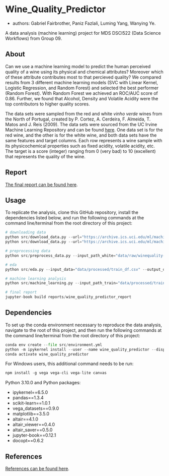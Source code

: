 # Wine_Quality_Predictor

- authors: Gabriel Fairbrother, Paniz Fazlali, Luming Yang, Wanying Ye.

A data analysis (machine learning) project for MDS DSCI522 (Data Science Workflows) from Group 09.

## About
Can we use a machine learning model to predict the human perceived quality of a wine using its physical and chemical attributes? Moreover which of these attribute contributes most to that percieved quality? We compared results from 3 different machine learning models (SVC with Linear Kernel, Logistic Regression, and Random Forest) and selected the best performer (Random Forest). With Random Forest we achieved an ROC/AUC score of 0.86. Further, we found that Alcohol, Density and Volatile Acidity were the top contributors to higher quality scores.


The data sets were sampled from the red and white _vinho verde_ wines from the North of Portugal, created by P. Cortez, A. Cerdeira, F. Almeida, T. Matos and J. Reis (2009). The data sets were sourced from the UC Irvine Machine Learning Repository and can be found [here](https://archive-beta.ics.uci.edu/ml/datasets/wine+quality). One data set is for the red wine, and the other is for the white wine, and both data sets have the same features and target columns. Each row represents a wine sample with its physicochemical properties such as fixed acidity, volatile acidity, etc. The target is a score (integer) ranging from 0 (very bad) to 10 (excellent) that represents the quality of the wine. 

## Report

[The final report can be found here](https://htmlpreview.github.io/?https://github.com/UBC-MDS/DSCI_522_group09_Wine_Quality_Predictor/blob/main/docs/wine_quality_predictor_report/_build/html/report_single.html).

## Usage
To replicate the analysis, clone this GitHub repository, install the dependencies listed below, and run the following commands at the command line/terminal from the root directory of this project:

```python
# downloading data
python src/download_data.py --url="https://archive.ics.uci.edu/ml/machine-learning-databases/wine-quality/winequality-red.csv" --out_file="data/raw/winequality-red.csv" --delimiter=";"
python src/download_data.py --url="https://archive.ics.uci.edu/ml/machine-learning-databases/wine-quality/winequality-white.csv" --out_file="data/raw/winequality-white.csv" --delimiter=";"  

# preprocessing data
python src/preprocess_data.py --input_path_white="data/raw/winequality-white.csv" --input_path_red="data/raw/winequality-red.csv" --output_dir="data/processed"  

# eda
python src/eda.py --input_data="data/processed/train_df.csv" --output_dir="results"

# machine learning analysis
python src/machine_learning.py --input_path_train="data/processed/train_df.csv" --input_path_test="data/processed/test_df.csv" --output_dir="results"

# final report
jupyter-book build reports/wine_quality_predictor_report
```

## Dependencies

To set up the conda environment necessary to reproduce the data analysis, navigate to the root of this project, and then run the following commands at the command line/terminal from the root directory of this project:

```python
conda env create --file src/environment.yml
python -m ipykernel install --user --name wine_quality_predictor --display-name "Wine Quality Predictor"
conda activate wine_quality_predictor
```

For Windows users, this additional command needs to be run:
```python
npm install -g vega vega-cli vega-lite canvas
```

Python 3.10.0 and Python packages: 
- ipykernel==6.5.0
- pandas==1.3.4
- scikit-learn==1.0.1
- vega_datasets==0.9.0
- matplotlib==3.5.0
- altair==4.1.0
- altair_viewer==0.4.0
- altair_saver==0.5.0
- jupyter-book==0.12.1
- docopt==0.6.2

## References

[References can be found here](https://htmlpreview.github.io/?https://github.com/UBC-MDS/DSCI_522_group09_Wine_Quality_Predictor/blob/main/reports/wine_quality_predictor_report/_build/html/bibliography.html).
